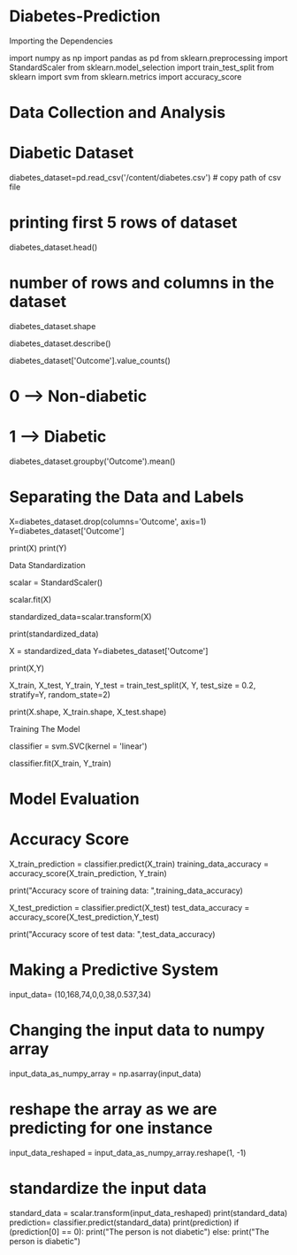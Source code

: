 # Diabetes-Prediction
Importing the Dependencies


import numpy as np
import pandas as pd
from sklearn.preprocessing import StandardScaler
from sklearn.model_selection import train_test_split
from sklearn import svm
from sklearn.metrics import accuracy_score

# Data Collection and Analysis

# Diabetic Dataset


diabetes_dataset=pd.read_csv('/content/diabetes.csv') # copy path of csv file

# printing first 5 rows of dataset
diabetes_dataset.head()

# number of rows and columns in the dataset
diabetes_dataset.shape

diabetes_dataset.describe()

diabetes_dataset['Outcome'].value_counts()

# 0 --> Non-diabetic

# 1 --> Diabetic


diabetes_dataset.groupby('Outcome').mean()

# Separating the Data and Labels
X=diabetes_dataset.drop(columns='Outcome', axis=1)
Y=diabetes_dataset['Outcome']

print(X)
print(Y)

Data Standardization

scalar = StandardScaler()

scalar.fit(X)

standardized_data=scalar.transform(X)

print(standardized_data)

X = standardized_data
Y=diabetes_dataset['Outcome']

print(X,Y)

X_train, X_test, Y_train, Y_test = train_test_split(X, Y, test_size = 0.2, stratify=Y, random_state=2)

print(X.shape, X_train.shape, X_test.shape)

Training The Model

classifier = svm.SVC(kernel = 'linear')

classifier.fit(X_train, Y_train)

# Model Evaluation

# Accuracy Score

X_train_prediction = classifier.predict(X_train)
training_data_accuracy = accuracy_score(X_train_prediction, Y_train)

print("Accuracy score of training data: ",training_data_accuracy)

X_test_prediction = classifier.predict(X_test)
test_data_accuracy = accuracy_score(X_test_prediction,Y_test)

print("Accuracy score of test data: ",test_data_accuracy)

# Making a Predictive System 

input_data= (10,168,74,0,0,38,0.537,34)
# Changing the input data to numpy array
input_data_as_numpy_array = np.asarray(input_data)
# reshape the array as we are predicting for one instance
input_data_reshaped = input_data_as_numpy_array.reshape(1, -1)

# standardize the input data
standard_data = scalar.transform(input_data_reshaped)
print(standard_data)
prediction= classifier.predict(standard_data)
print(prediction)
if (prediction[0] == 0):
  print("The person is not diabetic")
else:
  print("The person is diabetic")
